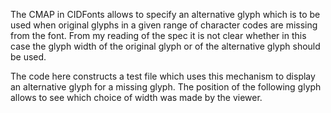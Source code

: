 The CMAP in CIDFonts allows to specify an alternative glyph which is
to be used when original glyphs in a given range of character codes
are missing from the font.  From my reading of the spec it is not clear
whether in this case the glyph width of the original glyph or of the
alternative glyph should be used.

The code here constructs a test file which uses this mechanism to display
an alternative glyph for a missing glyph.  The position of the following
glyph allows to see which choice of width was made by the viewer.
